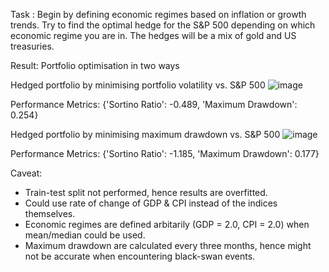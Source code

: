 Task : Begin by defining economic regimes based on inflation or growth trends. Try to find the optimal hedge for the S&P 500 depending on which economic regime you are in. The hedges will be a mix of gold and US treasuries. 

Result: Portfolio optimisation in two ways

Hedged portfolio by minimising portfolio volatility vs. S&P 500
![image](https://github.com/user-attachments/assets/a3458c6d-46de-46a3-bdba-aeb9343e762a)

Performance Metrics: {'Sortino Ratio': -0.489, 'Maximum Drawdown': 0.254}


Hedged portfolio by minimising maximum drawdown vs. S&P 500
![image](https://github.com/user-attachments/assets/39e448ca-fd11-443a-9d75-1eac416beb94)

Performance Metrics: {'Sortino Ratio': -1.185, 'Maximum Drawdown': 0.177}

Caveat: 
- Train-test split not performed, hence results are overfitted.
- Could use rate of change of GDP & CPI instead of the indices themselves.
- Economic regimes are defined arbitarily (GDP = 2.0, CPI = 2.0) when mean/median could be used.
- Maximum drawdown are calculated every three months, hence might not be accurate when encountering black-swan events.
